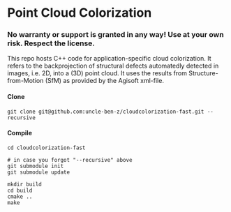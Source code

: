# Point Cloud Colorization

### No warranty or support is granted in any way! Use at your own risk. Respect the license. 

This repo hosts C++ code for application-specific cloud colorization. It refers to the backprojection of structural defects automatedly detected in images, i.e. 2D, into a (3D) point cloud. It uses the results from Structure-from-Motion (SfM) as provided by the Agisoft xml-file.

#### Clone
```
git clone git@github.com:uncle-ben-z/cloudcolorization-fast.git --recursive
```

#### Compile
``` linux 
cd cloudcolorization-fast

# in case you forgot "--recursive" above
git submodule init
git submodule update

mkdir build
cd build
cmake ..
make
```

